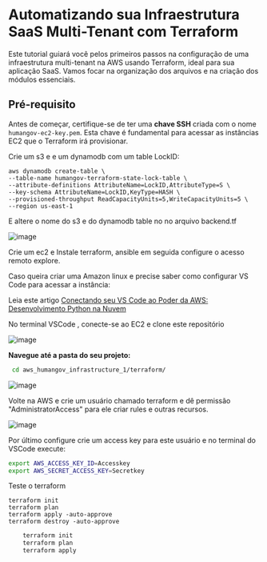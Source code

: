 # Automatizando sua Infraestrutura SaaS Multi-Tenant com Terraform 

Este tutorial guiará você pelos primeiros passos na configuração de uma infraestrutura multi-tenant na AWS usando Terraform, ideal para sua aplicação SaaS. Vamos focar na organização dos arquivos e na criação dos módulos essenciais.

## Pré-requisito

Antes de começar, certifique-se de ter uma **chave SSH** criada com o nome `humangov-ec2-key.pem`. Esta chave é fundamental para acessar as instâncias EC2 que o Terraform irá provisionar.

Crie um s3 e e um dynamodb com um table LockID:


``` 
aws dynamodb create-table \
--table-name humangov-terraform-state-lock-table \
--attribute-definitions AttributeName=LockID,AttributeType=S \
--key-schema AttributeName=LockID,KeyType=HASH \
--provisioned-throughput ReadCapacityUnits=5,WriteCapacityUnits=5 \
--region us-east-1
```

E altere o nome do s3 e do dynamodb table no no arquivo backend.tf

![image](https://github.com/user-attachments/assets/223f7fb1-7734-4267-9c7b-ab58d6b6229f)


Crie um ec2 e Instale terraform, ansible em seguida configure o acesso remoto explore.

Caso queira criar uma Amazon linux e precise saber como configurar VS Code para acessar a instância:

Leia este artigo [Conectando seu VS Code ao Poder da AWS: Desenvolvimento Python na Nuvem](https://medium.com/@phillrsouza/conectando-seu-vs-code-ao-poder-da-aws-desenvolvimento-python-na-nuvem-4e731c673f6b)

No terminal VSCode , conecte-se ao EC2 e clone este repositório

![image](https://github.com/user-attachments/assets/5e250bd9-74c1-469f-bdfb-0ed0b955f63e)


**Navegue até a pasta do seu projeto:**

```bash
 cd aws_humangov_infrastructure_1/terraform/
```

![image](https://github.com/user-attachments/assets/1075d8ab-7e63-4fd7-9f24-ccdd1767abb8)

Volte na AWS e crie um usuário chamado terraform e dê permissão "AdministratorAccess" para ele criar rules e outras recursos.

![image](https://github.com/user-attachments/assets/b07019fe-1715-4d2d-b018-8e10f2b08858)

Por último configure crie um access key para este usuário e no terminal do VSCode execute:

```bash
export AWS_ACCESS_KEY_ID=Accesskey
export AWS_SECRET_ACCESS_KEY=Secretkey
```

Teste o terraform
```
terraform init
terraform plan
terraform apply -auto-approve
terraform destroy -auto-approve
```

```bash
    terraform init
    terraform plan
    terraform apply
```
